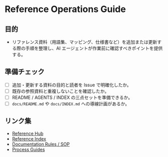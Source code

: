 # Reference Operations Guide

## 目的
- リファレンス資料（用語集、マッピング、仕様書など）を追加または更新する際の手順を整理し、AI エージェントが作業前に確認すべきポイントを提供する。

## 準備チェック
- [ ] 追加・更新する資料の目的と読者を Issue で明確化したか。
- [ ] 既存の参照資料と重複しないことを確認したか。
- [ ] README / AGENTS / INDEX の三点セットを準備できるか。
- [ ] `docs/README.md` や `docs/INDEX.md` への導線計画があるか。

## リンク集
- [Reference Hub](README.md)
- [Reference Index](INDEX.md)
- [Documentation Rules / SOP](../00-foundation/documentation/README.md)
- [Process Guides](../process-guides/README.md)
